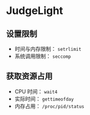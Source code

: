 # JudgeLight

## 设置限制

- 时间与内存限制： `setrlimit`
- 系统调用限制： `seccomp`

## 获取资源占用

- CPU 时间： `wait4`
- 实际时间： `gettimeofday`
- 内存占用： `/proc/pid/status`

